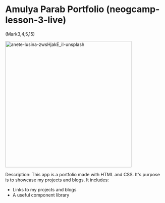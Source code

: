 # Amulya Parab Portfolio (neogcamp-lesson-3-live) 
(Mark3,4,5,15)

<img src="https://user-images.githubusercontent.com/86553695/191792181-36fa4062-00ea-4d37-b030-a5353d48d719.jpg" alt="anete-lusina-zwsHjakE_iI-unsplash" width="400"/>

Description: This app is a portfolio made with HTML and CSS. It's purpose is to showcase my projects and blogs. It includes:
* Links to my projects and blogs
* A useful component library

